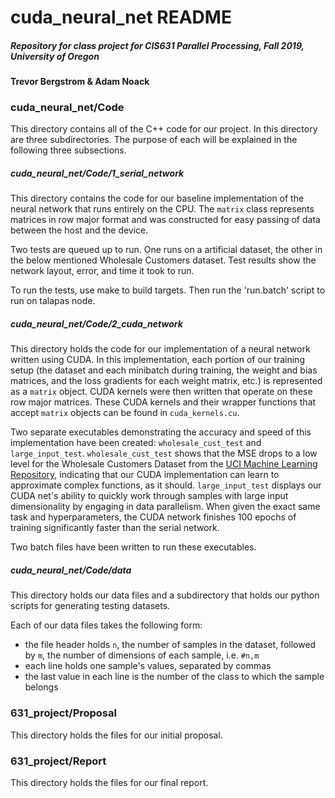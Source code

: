 # cuda_neural_net README
##### Repository for class project for CIS631 Parallel Processing, Fall 2019, University of Oregon
__Trevor Bergstrom & Adam Noack__

### cuda_neural_net/Code
This directory contains all of the C++ code for our project. In this directory are three subdirectories. The purpose of each will be explained in the following three subsections.
##### cuda_neural_net/Code/1_serial_network
This directory contains the code for our baseline implementation of the neural network that runs entirely on the CPU. The `matrix` class represents matrices in row major format and was constructed for easy passing of data between the host and the device.

Two tests are queued up to run. One runs on a artificial dataset, the other in the below mentioned Wholesale Customers dataset. Test results show the network layout, error, and time it took to run.

To run the tests, use make to build targets. Then run the 'run.batch' script to run on talapas node.
##### cuda_neural_net/Code/2_cuda_network
This directory holds the code for our implementation of a neural network written using CUDA. In this implementation, each portion of our training setup (the dataset and each minibatch during training, the weight and bias matrices, and the loss gradients for each weight matrix, etc.) is represented as a `matrix` object. CUDA kernels were then written that operate on these row major matrices. These CUDA kernels and their wrapper functions that accept `matrix` objects can be found in `cuda_kernels.cu`.

Two separate executables demonstrating the accuracy and speed of this implementation have been created: `wholesale_cust_test` and `large_input_test`. `wholesale_cust_test` shows that the MSE drops to a low level for the Wholesale Customers Dataset from the [UCI Machine Learning Repository](https://archive.ics.uci.edu/ml/datasets/wholesale+customers), indicating that our CUDA implementation can learn to approximate complex functions, as it should. `large_input_test` displays our CUDA net's ability to quickly work through samples with large input dimensionality by engaging in data parallelism. When given the exact same task and hyperparameters, the CUDA network finishes 100 epochs of training significantly faster than the serial network.

Two batch files have been written to run these executables.

##### cuda_neural_net/Code/data
This directory holds our data files and a subdirectory that holds our python scripts for generating testing datasets.

Each of our data files takes the following form:

- the file header holds `n`, the number of samples in the dataset, followed by `m`, the number of dimensions of each sample, i.e. `#n,m`
- each line holds one sample's values, separated by commas
- the last value in each line is the number of the class to which the sample belongs

### 631_project/Proposal
This directory holds the files for our initial proposal.

### 631_project/Report
This directory holds the files for our final report.

